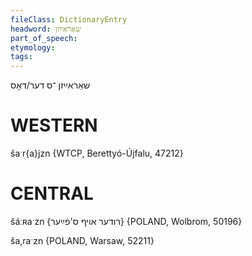 ```yaml
---
fileClass: DictionaryEntry
headword: שאַראײַזן
part_of_speech: 
etymology: 
tags: 
---
```

שאַראײַזן
־ס
דער/דאָס

WESTERN
========

šaˑr{a}jzn {WTCP, Berettyó-Újfalu, 47212}

CENTRAL
========

šáːʀaˑzn {רודער אויף ס'פֿײַער} {POLAND, Wolbrom, 50196}

ša,raˑzn {POLAND, Warsaw, 52211}